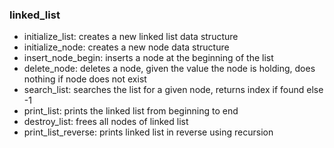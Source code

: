 ### linked_list
* initialize_list: creates a new linked list data structure
* initialize_node: creates a new node data structure
* insert_node_begin: inserts a node at the beginning of the list
* delete_node: deletes a node, given the value the node is holding, does nothing if node does not exist
* search_list: searches the list for a given node, returns index if found else -1
* print_list: prints the linked list from beginning to end
* destroy_list: frees all nodes of linked list
* print_list_reverse: prints linked list in reverse using recursion